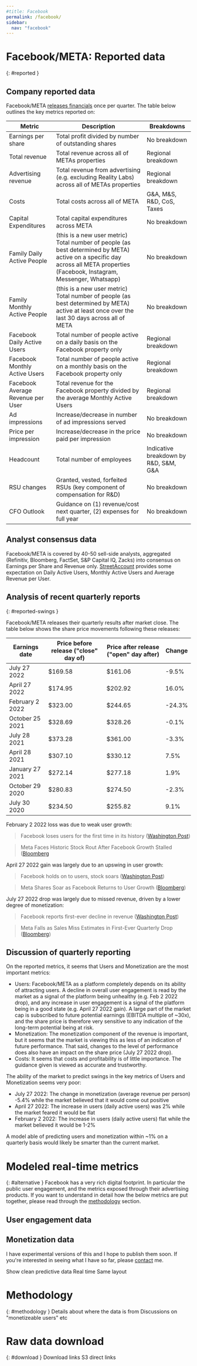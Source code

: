 ```yaml
---
#title: Facebook
permalink: /facebook/
sidebar:
  nav: "facebook"
--- 
```



# Facebook/META: Reported data
{: #reported }

## Company reported data
Facebook/META [releases financials](https://investor.fb.com/financials/?section=quarterlyearnings) once per quarter. The table below outlines the key metrics reported on:

| Metric | Description | Breakdowns |
| ------ | ----------- | ---------- |
| Earnings per share | Total profit divided by number of outstanding shares | No breakdown |
| Total revenue | Total revenue across all of METAs properties | Regional breakdown |
| Advertising revenue | Total revenue from advertising (e.g. excluding Reality Labs) across all of METAs properties | Regional breakdown |
| Costs | Total costs across all of META | G&A, M&S, R&D, CoS, Taxes |
| Capital Expenditures | Total capital expenditures across META | No breakdown |
| Family Daily Active People | (this is a new user metric) Total number of people (as best determined by META) active on a specific day across all META properties (Facebook, Instagram, Messenger, Whatsapp) | No breakdown |
| Family Monthly Active People | (this is a new user metric) Total number of people (as best determined by META) active at least once over the last 30 days across all of META | No breakdown |
| Facebook Daily Active Users | Total number of people active on a daily basis on the Facebook property only | Regional breakdown |
| Facebook Monthly Active Users | Total number of people active on a monthly basis on the Facebook property only | Regional breakdown |
| Facebook Average Revenue per User | Total revenue for the Facebook property divided by the average Monthly Active Users | Regional breakdown |
| Ad impressions | Increase/decrease in number of ad impressions served | No breakdown |
| Price per impression | Increase/decrease in the price paid per impression | No breakdown |
| Headcount | Total number of employees | Indicative breakdown by R&D, S&M, G&A |
| RSU changes | Granted, vested, forfeited RSUs (key component of compensation for R&D) | No breakdown |
| CFO Outlook | Guidance on (1) revenue/cost next quarter, (2) expenses for full year | No breakdown |

## Analyst consensus data
Facebook/META is covered by 40-50 sell-side analysts, aggregated (Refinitiv, Bloomberg, FactSet, S&P Capital IQ, Zacks) into consensus on Earnings per Share and Revenue only. [StreetAccount](https://www.streetaccount.com/) provides some expectation on Daily Active Users, Monthly Active Users and Average Revenue per User.

## Analysis of recent quarterly reports
{: #reported-swings }

Facebook/META releases their quarterly results after market close. The table below shows the share price movements following these releases:

| Earnings date | Price before release ("close" day of) | Price after release ("open" day after) | Change
| ------ | ------ | ------ | ------ |
| July 27 2022 | $169.58 | $161.06 | -9.5% |
| April 27 2022 | $174.95 | $202.92 | 16.0% |
| February 2 2022 | $323.00 | $244.65 | -24.3% |
| October 25 2021 | $328.69 | $328.26 | -0.1% |
| July 28 2021 | $373.28 | $361.00 | -3.3% |
| April 28 2021 | $307.10 | $330.12 | 7.5% |
| January 27 2021 | $272.14 | $277.18 | 1.9% |
| October 29 2020 | $280.83 | $274.50 | -2.3% |
| July 30 2020 | $234.50 | $255.82 | 9.1% |

February 2 2022 loss was due to weak user growth:
> Facebook loses users for the first time in its history ([Washington Post](https://www.washingtonpost.com/technology/2022/02/02/facebook-earnings-meta/))

> Meta Faces Historic Stock Rout After Facebook Growth Stalled ([Bloomberg](https://www.bloomberg.com/news/articles/2022-02-02/facebook-shares-plunge-as-users-stall-forecast-falls-short#xj4y7vzkg)

April 27 2022 gain was largely due to an upswing in user growth:
> Facebook holds on to users, stock soars ([Washington Post](https://www.washingtonpost.com/technology/2022/04/27/facebook-earnings-stock-increase/))

> Meta Shares Soar as Facebook Returns to User Growth ([Bloomberg](https://www.bloomberg.com/news/articles/2022-04-27/meta-platforms-facebook-returns-to-user-growth-shares-soar#xj4y7vzkg))

July 27 2022 drop was largely due to missed revenue, driven by a lower degree of monetization:
> Facebook reports first-ever decline in revenue ([Washington Post](https://www.washingtonpost.com/technology/2022/07/27/facebook-revenue-declines-2nd-quarter-earnings/))

> Meta Falls as Sales Miss Estimates in First-Ever Quarterly Drop ([Bloomberg](https://www.bloomberg.com/news/articles/2022-07-27/meta-falls-as-sales-miss-estimates-decline-for-first-time))


## Discussion of quarterly reporting
On the reported metrics, it seems that Users and Monetization are the most important metrics:
- Users: Facebook/META as a platform completely depends on its ability of attracting users. A decline in overall user engagement is read by the market as a signal of the platform being unhealthy (e.g. Feb 2 2022 drop), and any increase in user engagement is a signal of the platform being in a good state (e.g. April 27 2022 gain). A large part of the market cap is subscribed to future potential earnings (EBITDA multiple of ~30x), and the share price is therefore very sensitive to any indication of the long-term potential being at risk.
- Monetization: The monetization component of the revenue is important, but it seems that the market is viewing this as less of an indication of future performance. That said, changes to the level of performance does also have an impact on the share price (July 27 2022 drop).
- Costs: It seems that costs and profitability is of little importance. The guidance given is viewed as accurate and trustworthy.

The ability of the market to predict swings in the key metrics of Users and Monetization seems very poor:
- July 27 2022: The change in monetization (average revenue per person) -5.4% while the market believed that it would come out positive
- April 27 2022: The increase in users (daily active users) was 2% while the market feared it would be flat
- February 2 2022: The increase in users (daily active users) flat while the market believed it would be 1-2%

A model able of predicting users and monetization within ~1% on a quarterly basis would likely be smarter than the current market.

# Modeled real-time metrics
{: #alternative }
Facebook has a very rich digital footprint. In particular the public user engagement, and the metrics exposed through their advertising products. If you want to understand in detail how the below metrics are put together, please read through the [methodology](/#methodology) section.

## User engagement data


## Monetization data

I have experimental versions of this and I hope to publish them soon. If you're interested in seeing what I have so far, please [contact](/contact) me.

Show clean predictive data
Real time
Same layout

# Methodology
{: #methodology }
Details about where the data is from
Discussions on "monetizeable users"
etc


# Raw data download #
{: #download }
Download links
S3 direct links

